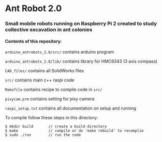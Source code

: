 # Ant Robot 2.0 #
### Small mobile robots running on Raspberry Pi 2 created to study collective excavation in ant colonies ###

#### Contents of this repository: ####

```arduino_antrobots_2.0/src/``` contains arduino program

```arduino_antrobots_2.0/lib/``` contains library for HMC6343 (3 axis compass)

```CAD_files/``` contains all SolidWorks files

```src/``` contains main c++ raspi code

```Makefile``` contains recipe to compile code in ```src/```

```pixycam.prm``` contains setting for pixy camera

```raspi_setup.txt``` contains all documentation on setup and running

To compile follow these steps in this directory:
```
$ mkdir build		// create a build directory
$ make		        // compile or do 'make rebuild' to recomplie
$ sudo ./run		// run the code
```

